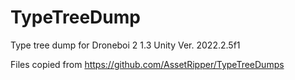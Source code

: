 # TypeTreeDump
Type tree dump for Droneboi 2 1.3 Unity Ver. 2022.2.5f1

Files copied from https://github.com/AssetRipper/TypeTreeDumps
